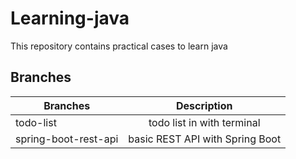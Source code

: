 # Learning-java

This repository contains practical cases to learn java

## Branches

| Branches              |      Description      |
|-----------------------|:---------------------:|
| todo-list             |  todo list in with terminal |
| spring-boot-rest-api  |  basic REST API with Spring Boot |
